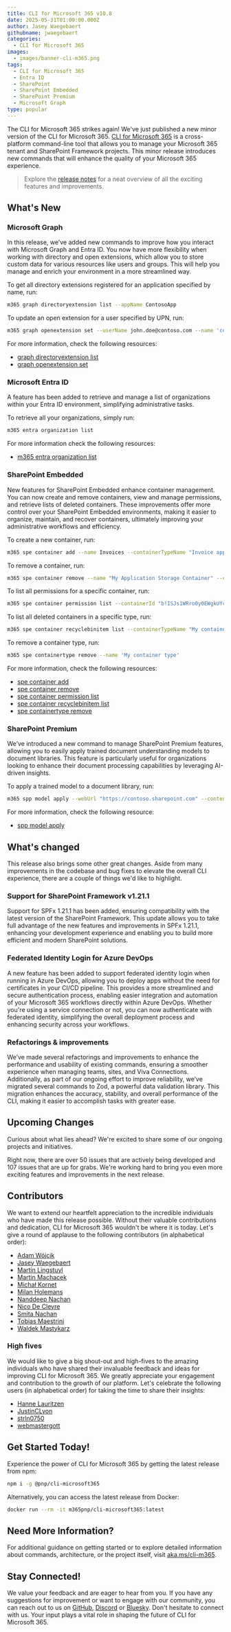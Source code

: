 ```yaml
---
title: CLI for Microsoft 365 v10.8
date: 2025-05-31T01:00:00.000Z
author: Jasey Waegebaert
githubname: jwaegebaert
categories:
  - CLI for Microsoft 365
images:
  - images/banner-cli-m365.png
tags:
  - CLI for Microsoft 365
  - Entra ID
  - SharePoint
  - SharePoint Embedded
  - SharePoint Premium
  - Microsoft Graph
type: popular
---
```


The CLI for Microsoft 365 strikes again! We've just published a new minor version of the CLI for Microsoft 365. [CLI for Microsoft 365](https://aka.ms/cli-m365) is a cross-platform command-line tool that allows you to manage your Microsoft 365 tenant and SharePoint Framework projects. This minor release introduces new commands that will enhance the quality of your Microsoft 365 experience.

> Explore the [release notes](https://aka.ms/cli-m365/notes) for a neat overview of all the exciting features and improvements. 

## What's New

### Microsoft Graph

In this release, we’ve added new commands to improve how you interact with Microsoft Graph and Entra ID. You now have more flexibility when working with directory and open extensions, which allow you to store custom data for various resources like users and groups. This will help you manage and enrich your environment in a more streamlined way.

To get all directory extensions registered for an application specified by name, run:

```sh
m365 graph directoryextension list --appName ContosoApp
```

To update an open extension for a user specified by UPN, run:

```sh
m365 graph openextension set --userName john.doe@contoso.com --name 'com.contoso.roamingSettings' --resourceType user --theme dark --color red --language English
```

For more information, check the following resources:

- [graph directoryextension list](https://pnp.github.io/cli-microsoft365/cmd/graph/directoryextension/directoryextension-list/)
- [graph openextension set](https://pnp.github.io/cli-microsoft365/cmd/graph/openextension/openextension-set/)


### Microsoft Entra ID

A feature has been added to retrieve and manage a list of organizations within your Entra ID environment, simplifying administrative tasks.

To retrieve all your organizations, simply run:

```sh
m365 entra organization list
```

For more information check the following resources:
- [m365 entra organization list](https://pnp.github.io/cli-microsoft365/cmd/entra/organization/organization-list/)

### SharePoint Embedded

New features for SharePoint Embedded enhance container management. You can now create and remove containers, view and manage permissions, and retrieve lists of deleted containers. These improvements offer more control over your SharePoint Embedded environments, making it easier to organize, maintain, and recover containers, ultimately improving your administrative workflows and efficiency.

To create a new container, run:

```sh
m365 spe container add --name Invoices --containerTypeName "Invoice app container type"
```

To remove a container, run:

```sh
m365 spe container remove --name "My Application Storage Container" --containerTypeName "My Application Container Type"
```

To list all permissions for a specific container, run:

```sh
m365 spe container permission list --containerId "b!ISJs1WRro0y0EWgkUYcktDa0mE8zSlFEqFzqRn70Zwp1CEtDEBZgQICPkRbil_5Z"
```

To list all deleted containers in a specific type, run:

```sh
m365 spe container recyclebinitem list --containerTypeName "My container type name"
```

To remove a container type, run:

```sh
m365 spe containertype remove --name 'My container type'
```

For more information, check the following resources:
- [spe container add](https://pnp.github.io/cli-microsoft365/cmd/spe/container/container-add/)
- [spe container remove](https://pnp.github.io/cli-microsoft365/cmd/spe/container/container-remove/)
- [spe container permission list](https://pnp.github.io/cli-microsoft365/cmd/spe/container/permission-list/)
- [spe container recyclebinitem list](https://pnp.github.io/cli-microsoft365/cmd/spe/container/recyclebinitem-list/)
- [spe containertype remove](https://pnp.github.io/cli-microsoft365/cmd/spe/containertype/containertype-remove/)

### SharePoint Premium

We’ve introduced a new command to manage SharePoint Premium features, allowing you to easily apply trained document understanding models to document libraries. This feature is particularly useful for organizations looking to enhance their document processing capabilities by leveraging AI-driven insights.

To apply a trained model to a document library, run:

```sh
m365 spp model apply --webUrl "https://contoso.sharepoint.com" --contentCenterUrl "https://contoso.sharepoint.com/sites/ContentCenter" --title "ModelExample" --listTitle "Shared Documents"
```

For more information, check the following resource:
- [spp model apply](https://pnp.github.io/cli-microsoft365/cmd/spp/model/model-apply/)

## What's changed

This release also brings some other great changes. Aside from many improvements in the codebase and bug fixes to elevate the overall CLI experience, there are a couple of things we'd like to highlight.

### Support for SharePoint Framework v1.21.1

Support for SPFx 1.21.1 has been added, ensuring compatibility with the latest version of the SharePoint Framework. This update allows you to take full advantage of the new features and improvements in SPFx 1.21.1, enhancing your development experience and enabling you to build more efficient and modern SharePoint solutions.

### Federated Identity Login for Azure DevOps

A new feature has been added to support federated identity login when running in Azure DevOps, allowing you to deploy apps without the need for certificates in your CI/CD pipeline. This provides a more streamlined and secure authentication process, enabling easier integration and automation of your Microsoft 365 workflows directly within Azure DevOps. Whether you're using a service connection or not, you can now authenticate with federated identity, simplifying the overall deployment process and enhancing security across your workflows.

### Refactorings & improvements

We’ve made several refactorings and improvements to enhance the performance and usability of existing commands, ensuring a smoother experience when managing teams, sites, and Viva Connections. Additionally, as part of our ongoing effort to improve reliability, we’ve migrated several commands to Zod, a powerful data validation library. This migration enhances the accuracy, stability, and overall performance of the CLI, making it easier to accomplish tasks with greater ease.

## Upcoming Changes

Curious about what lies ahead? We're excited to share some of our ongoing projects and initiatives.

Right now, there are over 50 issues that are actively being developed and 107 issues that are up for grabs. We're working hard to bring you even more exciting features and improvements in the next release.

## Contributors

We want to extend our heartfelt appreciation to the incredible individuals who have made this release possible. Without their valuable contributions and dedication, CLI for Microsoft 365 wouldn't be where it is today. Let's give a round of applause to the following contributors (in alphabetical order):

- [Adam Wójcik](https://github.com/Adam-it)
- [Jasey Waegebaert](https://github.com/Jwaegebaert)
- [Martin Lingstuyl](https://github.com/martinlingstuyl)
- [Martin Machacek](https://github.com/MartinM85)
- [Michał Kornet](https://github.com/mkm17)
- [Milan Holemans](https://github.com/milanholemans)
- [Nanddeep Nachan](https://github.com/nanddeepn)
- [Nico De Cleyre](https://github.com/nicodecleyre)
- [Smita Nachan](https://github.com/SmitaNachan)
- [Tobias Maestrini](https://github.com/tmaestrini)
- [Waldek Mastykarz](https://github.com/waldekmastykarz)

### High fives

We would like to give a big shout-out and high-fives to the amazing individuals who have shared their invaluable feedback and ideas for improving CLI for Microsoft 365. We greatly appreciate your engagement and contribution to the growth of our platform. Let's celebrate the following users (in alphabetical order) for taking the time to share their insights:

- [Hanne Lauritzen](https://github.com/MissHerku)
- [JustinCLyon](https://github.com/JustinCLyon)
- [strln0750](https://github.com/strln0750)
- [webmastergott](https://github.com/webmastergott)

## Get Started Today!

Experience the power of CLI for Microsoft 365 by getting the latest release from npm:

```bash
npm i -g @pnp/cli-microsoft365
```

Alternatively, you can access the latest release from Docker:

```bash
docker run --rm -it m365pnp/cli-microsoft365:latest
```

## Need More Information?

For additional guidance on getting started or to explore detailed information about commands, architecture, or the project itself, visit [aka.ms/cli-m365](https://aka.ms/cli-m365).

## Stay Connected!

We value your feedback and are eager to hear from you. If you have any suggestions for improvement or want to engage with our community, you can reach out to us on [GitHub](https://github.com/pnp/cli-microsoft365/issues), [Discord](https://aka.ms/cli-m365/discord) or [Bluesky](https://bsky.app/profile/climicrosoft365.bsky.social). Don't hesitate to connect with us. Your input plays a vital role in shaping the future of CLI for Microsoft 365.
